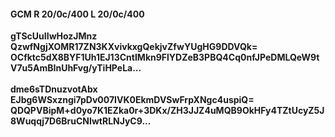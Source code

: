 #### GCM R 20/0c/400 L 20/0c/400
**gTScUuIIwHozJMnz**<br/>**QzwfNgjXOMR17ZN3KXvivkxgQekjvZfwYUgHG9DDVQk=**<br/>**OCfktc5dX8BYF1Uh1EJ13CntIMkn9FlYDZeB3PBQ4Cq0nfJPeDMLQeW9tV7u5AmBInUhFvg/yTiHPeLa...**<br/><br/>
**dme6sTDnuzvotAbx**<br/>**EJbg6WSxzngi7pDv007IVK0EkmDVSwFrpXNgc4uspiQ=**<br/>**QDQPVBipM+d0yo7K1EZka0r+3DKx/ZH3JJZ4uMQB9OkHFy4TZtUcyZ5J8Wuqqj7D6BruCNIwtRLNJyC9...**